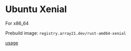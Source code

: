 # Ubuntu Xenial
For x86_64

Prebuild image: `registry.array21.dev/rust-amd64-xenial`

[usage](https://github.com/TobiasDeBruijn/Rust-Docker-Builders/blob/master/README.md)
